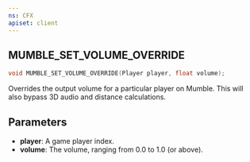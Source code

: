 ```yaml
---
ns: CFX
apiset: client
---
```

## MUMBLE_SET_VOLUME_OVERRIDE

```c
void MUMBLE_SET_VOLUME_OVERRIDE(Player player, float volume);
```

Overrides the output volume for a particular player on Mumble. This will also bypass 3D audio and distance calculations.

## Parameters
* **player**: A game player index.
* **volume**: The volume, ranging from 0.0 to 1.0 (or above).

